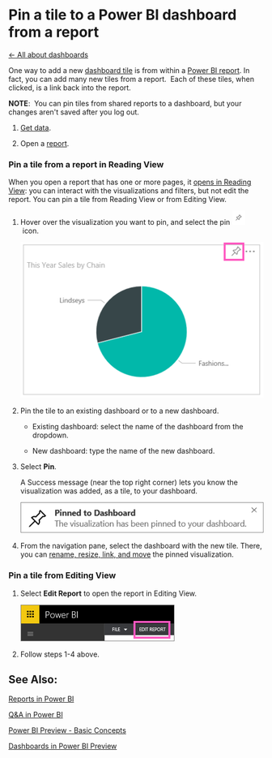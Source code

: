 <properties 
   pageTitle="Pin a tile to a Power BI dashboard from a report"
   description="Pin a tile to a Power BI dashboard from a report"
   services="powerbi" 
   documentationCenter="" 
   authors="v-aljenk" 
   manager="mblythe" 
   editor=""
   tags=""/>
 
<tags
   ms.service="powerbi"
   ms.devlang="NA"
   ms.topic="article"
   ms.tgt_pltfrm="NA"
   ms.workload="powerbi"
   ms.date="10/14/2015"
   ms.author="v-aljenk"/>

# Pin a tile to a Power BI dashboard from a report

[← All about dashboards](https://support.powerbi.com/knowledgebase/topics/65158-all-about-dashboards)

﻿One way to add a new [dashboard tile](http://support.powerbi.com/knowledgebase/articles/425669-tiles-in-power-bi) is from within a [Power BI report](http://support.powerbi.com/knowledgebase/articles/425684-reports-in-power-bi). In fact, you can add many new tiles from a report.  Each of these tiles, when clicked, is a link back into the report.

**NOTE**:  You can pin tiles from shared reports to a dashboard, but your changes aren't saved after you log out.

1.  [Get data](http://support.powerbi.com/knowledgebase/articles/434354-connect-to-a-data-source).

2.  Open a [report](http://support.powerbi.com/knowledgebase/articles/425684-reports-in-power-bi).

### Pin a tile from a report in Reading View

When you open a report that has one or more pages, it [opens in Reading View](http://support.powerbi.com/knowledgebase/articles/439920-open-a-report-in-exploration-mode): you can interact with the visualizations and filters, but not edit the report. You can pin a tile from Reading View or from Editing View.

1.  Hover over the visualization you want to pin, and select the pin ![](media/powerbi-service-pin-a-tile-to-a-dashboard-from-a-report/PBI_PinTile_Small.png) icon. 

    ![](media/powerbi-service-pin-a-tile-to-a-dashboard-from-a-report/PBI_PinTile.png)


2.  Pin the tile to an existing dashboard or to a new dashboard. 

    -   Existing dashboard: select the name of the dashboard from the dropdown.

    -   New dashboard: type the name of the new dashboard.

3.  Select **Pin**.

    A Success message (near the top right corner) lets you know the visualization was added, as a tile, to your dashboard.

    ![](media/powerbi-service-pin-a-tile-to-a-dashboard-from-a-report/pinSuccess.png)

4.  From the navigation pane, select the dashboard with the new tile. There, you can [rename, resize, link, and move](http://support.powerbi.com/knowledgebase/articles/424878-edit-a-tile-resize-move-rename-delete) the pinned visualization.

### Pin a tile from Editing View

1.  Select **Edit Report** to open the report in Editing View.

    ![](media/powerbi-service-pin-a-tile-to-a-dashboard-from-a-report/PBI_EditRept.png)

2.  Follow steps 1-4 above.

## See Also:

[Reports in Power BI](https://support.powerbi.com/knowledgebase/articles/425684)

[Q&A in Power BI](https://support.powerbi.com/knowledgebase/articles/474566)

[Power BI Preview - Basic Concepts](http://support.powerbi.com/knowledgebase/articles/487029-power-bi-preview-basic-concepts)

[Dashboards in Power BI Preview](http://support.powerbi.com/knowledgebase/articles/424868-dashboards-in-power-bi)
